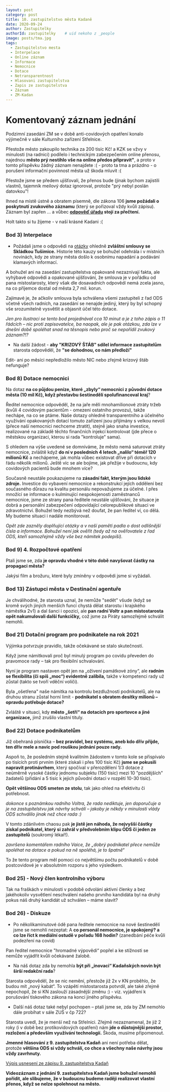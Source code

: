 ```yaml
---
layout: post
category: post
title: 10. zastupitelstvo města Kadaně
date: 2020-09-24
author: Zastupitelky
authorId: zastupitelky    # uid nekoho z _people
image: posts/tma.jpg
tags:
  - Zastupitelstvo mesta
  - Interpelace
  - Online záznam
  - Informace
  - Nemocnice
  - Dotace
  - Netransparentnost
  - Hlasovani zastupitelstva
  - Zapis ze zastupitelstva
  - Záznam 
  - ZM-Kadan
---
```



# Komentovaný záznam jednání 

Podzimní zasedání ZM se v době anti-covidových opatření konalo výjimečně v sále Kulturního zařízení Střelnice.

Přestože město zakoupilo technika za 200 tisíc Kč! a KZK se vžvy v minulosti (na radnici) podílelo i technickým zabezpečením online přenosu, najednou **město prý nestihlo vše na online předos připravit"**, a proto v tomto příspěvku žádný záznam nenajdete :( - proto ta tma a prázdno - o porušení informační povinnost města už škoda mluvit :(

Přestože jsme se předem ujišťovali, že přenos bude (jinak bychom zajistili vlastní), tajemník meilový dotaz ignoroval, protože "prý nebyl poslán datovkou"!  

Ihned na místě ústně a obratem písemně, dle zákona 106 **jsme požádali o poskytnutí zvukového záznamu** (který se pořizoval vždy kvůli zápisu). 
Záznam byl zapřen ... a vůbec **[odpověď úřadu](https://www.mesto-kadan.cz/cs/mestsky-urad/zadosti-o-poskytnuti-informaci-dle-zakona-c-106-1999-sb/) stojí za přečtení.**

Holt takto si tu žijeme - v naší krásné Kadani :(


### Bod 3) Interpelace

- Požádali jsme o odpovědi na [otázky](https://drive.google.com/file/d/1g_BDJxMtH7yrKHU54vSUeAouDsmZyZUS/view?usp=sharing) ohledně **zvláštní smlouvy se Skládkou Tušimice.** Historie této kauzy se bohužel odehrála i v místních novinách, kdy ze strany města došlo k osobnímu napadání a podávání klamavých informací. 

A bohužel ani na zasedání zastupitelstva opakovaně nezaznívají fakta, ale vyhýbavé odpovědi a opakované ujišťování, že smlouva je v pořádku 
od pana místostarosty, který však dle dosavadních odpovědí nemá zcela jasno, na co příjemce dostal od města 2,7 mil. korun. 

Zajímavé je, že ačkoliv smlouva byla schválena všemi zastupiteli z řad ODS včetně všech radních, na zasedání se nenajde jediný, který by byl schopný vše srozumitelně vysvětlit a objasnit účel této dotace.

*Jen pro ilustraci se tento bod projednával cca 10 minut a je z toho zápis o 11 řádcích – nic proti zapisovatelce, ba naopak, ale je pak otázkou, zda lze v dnešní době spoléhat snad na těsnopis nebo proč se nepořídil zvukový záznam?!?*

- Na další žádost - **aby "KRIZOVÝ ŠTÁB" sdílel informace zastupitelům** starosta odpověděl, že **"se dohodnou, co nám předloží"**

Edit- ani po měsíci nepředložilo město NIC nebo zřejmě krizový štáb nefunguje?


### Bod 8) Dotace nemocnici

Na dotaz **na co půjdou peníze, které „zbyly“ nemocnici z původní dotace města (10 mil Kč), když přestavbu šestinedělí spolufinancoval kraj**?

Ředitel nemocnice odpověděl, že na jaře měli mnohamilionové ztráty tržeb (kvůli 4 covidovým pacientům - omezení ostatního provozu), takže nechápe, na co se ptáme. 
Naše dotazy ohledně transparentního a účelného využívání opakovaných dotací tomuto zařízení jsou přijímány s velkou nevolí (přece naší nemocnici nechceme ztratit), stejně jako snaha investice, realizované na základě těchto finančních injekcí kontrolovat (jde přece o městskou organizaci, kterou si rada "kontroluje" sama). 

S ohledem na výše uvedené se domníváme, že  město nemá saturovat ztráty nemocnice, zvláště když **do ní v posledních 4 letech „nalilo“ téměř 120 milionů Kč** a nechápeme, jak mohla vůbec existovat dříve při dotacích v řádu několik milionů. 
Ještě víc se ale bojíme, jak přežije v budoucnu, kdy covidových pacientů bude mnohem více? 

Současně neustále poukazujeme na **zásadní fakt, kterým jsou lidské zdroje.**
Investice do vybavení nemocnice a rekonstrukcí jejích oddělení bez současného důrazu na kvalitu personálu nepovažujeme za účelné. 
I přes množící se informace o kulminující nespokojenosti zaměstnanců nemocnice, jsme ze strany pana ředitele neustále ujišťováni, že situace je dobrá a personální zabezpečení odpovídající celorepublikové situaci ve zdravotnictví.
Bohužel tedy nezbývá než doufat, že pan ředitel ví, co dělá. My budeme situaci i nadále monitorovat.

*Opět zde zazněly doplňující otázky a v naší paměti padla o dost odlišnější čísla a informace.
Bohužel není jak ověřit (tedy až na ověřovatele z řad ODS, kteří samozřejmě vždy vše bez námitek podepíší).*

### Bod 9) 4. Rozpočtové opatření

Ptali jsme se, zda **je opravdu vhodné v této době navyšovat částky na propagaci města?**

Jakýsi film a brožuru, které byly zmíněny v odpovědi jsme si vyžádali.


### Bod 13) Zástupci města v Destinační agentuře 

Je chválihodné, že starosta uznal, že nemůže "sedět" všude (když se kromě svých jiných menších funcí chystá dělat starostu i krajského náměstka 2v1) a dal šanci i opozici, ale **pan radní Voltr a pan místostarosta opět nakumulovali další funkcičky,** což jsme za Piráty samozřejmě schválit nemohli.

### Bod 21) Dotační program pro podnikatele na rok 2021

Výjimka potvrzuje pravidlo, takže očekávané se stalo skutečností.

Když jsme námitkovali proč byl minulý program po covidu převeden do pravomoce rady – tak pro flexibilní schvalování.

Nyní je program nastaven opět jen na „oživení památkové zóny“, ale **radním se flexibilita (či spíš „moc“) evidentně zalíbila,** takže v kompetenci rady už zůstal (takto se tvoří vděční voliči). 

Byla „ošetřena" naše námitka na kontrolu bezdlužnosti podnikatelů, ale na druhou stranu zůstal horní limit - **podnikatel s obratem desítky milionů – opravdu potřebuje dotace?**

Zvláště v situaci, kdy **město „šetří“ na dotacích pro sportovce a jiné organizace,** jimž zrušilo vlastní tituly.


### Bod 22) Dotace podnikatelům

Již obehraná písnička – **bez pravidel, bez systému, aneb kdo dřív přijde, ten dřív mele a navíc pod rouškou jednání pouze rady.**

Aspoň to, že posledním stejně kvalitním žádostem v tomto kole se přispívalo po tisících proti prvním (které získali i přes 100 tisíc Kč) **jsme se pokusili napravit protinávrhem**, který spočíval v přerozdělení 1/3 dotace z neúměrně vysoké částky jednomu subjektu (150 tisic) mezi 10 "pozdějších" žadatelů (přidání a 5 tisíc k jejich původní dotaci v rozpětí 10-30 tisíc).

**Opět většinou ODS smeten ze stolu**, tak jako ohled na efektivitu či potřebnost. 

*dokonce s poznámkou radního Voltra, že rada nediktuje, jen doporučuje a je na zastupitelstvu jak návrhy schválí – jakoby je někdy v minulosti vlády ODS schválilo jinak než chce rada :)*

V tomto zdánlivém chaosu pak **je jistě jen náhoda, že nejvyšší částky získal podnikatel, který si zahrál v předvolebním klipu ODS či jeden ze zastupitelů** (soukromý lékař!).

*završeno komentářem radního Vaice, že „dobrý podnikatel přece nemůže spoléhat na dotace a pokud na ně spoléhá, je to špatně“*

To že tento program měl pomoci co největšímu počtu podnikatelů v době postcovidové je v absolutním rozporu s jeho výsledkem. 


### Bod 25) - Nový člen kontrolního výboru

Tak na fraškách v minulosti v podobě odvolání aktivní členky a bez jakéhokoliv vysvětlení neschválení našeho prvního kandidáta byl na druhý pokus náš druhý kandidát už schválen – máme slavit?

### Bod 26) - Diskuze

- Po několikaminutové ódě pana ředitele nemocnice na nové šestinedělí jsme se nemohli nezeptat: 
A **co personál nemocnice, je spokojený? a co lze říct k mediální ostudě v pořadu 168 hodin?**
(zanedbání péče kvůli podezření na covid)

Pan ředitel nemocnice "hromadné výpovědi“ popřel a ke stížnosti se nemůže vyjádřit kvůli očekávané žalobě.

- Na náš dotaz zda by nemohla **být při „inovaci“ Kadaňských novin být širší redakční rada**?

Starosta odpověděl, že se nic nemění, přestože již 2x v KN proběhlo, že budou mít „nový kabát“.
To vzápětí místostarosta potvrdil, ale také zřejmě nepochopil, že si KN zaslouží zásadnější změnu :) - viz. vyjádření k porušování tiskového zákona na konci jiného příspěvku.

- Další náš dotaz také nebyl pochopen – ptali jsme se, zda by ZM nemohlo dále probíhat v sále ZUŠ v čp 722? 

Starosta  uvedl, že je menší než na Střelnici.
Zřejmě nezaznamenal, že již 2 roky (i v době bez protikovidových opatření) nám **jde o důstojnější prostor, rozložení a především využívání technologií.**
Škoda, musíme připomenout.     


    
    
    






**Jmenné hlasování z 9. zastupitelstva Kadaň** ani není potřeba dělat, protože **většina ODS si vždy schválí, co chce a všechny naše návrhy jsou vždy zavrhnuty.** 

[Výpis usnesení ze zápisu 9. zastupitelstva Kadaň](https://www.mesto-kadan.cz/filemanager/files/642685.pdf)

**Videozáznam z jednání 9. zastupitelstva Kadaň jsme bohužel nemohli pořídit, ale slibujeme, že v budoucnu budeme raději realizovat vlastní přenos, když se nelze spolehnout na město.**


